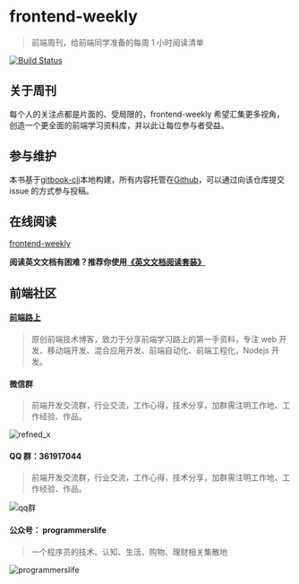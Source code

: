 # frontend-weekly

> 前端周刊，给前端同学准备的每周 1 小时阅读清单

[![Build Status](https://www.travis-ci.org/tower1229/frontend-weekly.svg?branch=master)](https://www.travis-ci.org/tower1229/frontend-weekly)

## 关于周刊

每个人的关注点都是片面的、受局限的，frontend-weekly 希望汇集更多视角，创造一个更全面的前端学习资料库，并以此让每位参与者受益。

## 参与维护

本书基于[gitbook-cli](https://help.gitbook.com/)本地构建，所有内容托管在[Github](https://github.com/tower1229/frontend-weekly)，可以通过向该仓库提交 issue 的方式参与投稿。

## 在线阅读

[frontend-weekly](https://frontend-weekly.com/)

**阅读英文文档有困难？推荐你使用[《英文文档阅读套装》](/tools.html)**

## 前端社区

#### [前端路上](https://refined-x.com/)

> 原创前端技术博客，致力于分享前端学习路上的第一手资料，专注 web 开发、移动端开发、混合应用开发、前端自动化、前端工程化，Nodejs 开发。

#### 微信群

> 前端开发交流群，行业交流，工作心得，技术分享，加群需注明工作地、工作经验、作品。

![refned_x](../img/a/refined-x.jpg)

#### QQ 群：361917044

> 前端开发交流群，行业交流，工作心得，技术分享，加群需注明工作地、工作经验、作品。

![qq群](../img/a/qq.jpg)

#### 公众号： programmerslife

> 一个程序员的技术、认知、生活、购物、理财相关集散地

![programmerslife](https://refined-x.com/asset/wechat.jpg)
